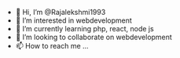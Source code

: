 - 👋 Hi, I’m @Rajalekshmi1993
- 👀 I’m interested in webdevelopment
- 🌱 I’m currently learning php, react, node js
- 💞️ I’m looking to collaborate on webdevelopment 
- 📫 How to reach me ...

<!---
Rajalekshmi1993/Rajalekshmi1993 is a ✨ special ✨ repository because its `README.md` (this file) appears on your GitHub profile.
You can click the Preview link to take a look at your changes.
--->
